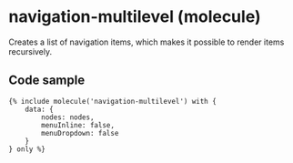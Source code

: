 # navigation-multilevel (molecule)

Creates a list of navigation items, which makes it possible to render items recursively.

## Code sample

```
{% include molecule('navigation-multilevel') with {
    data: {
        nodes: nodes,
        menuInline: false,
        menuDropdown: false
    }
} only %}
```
